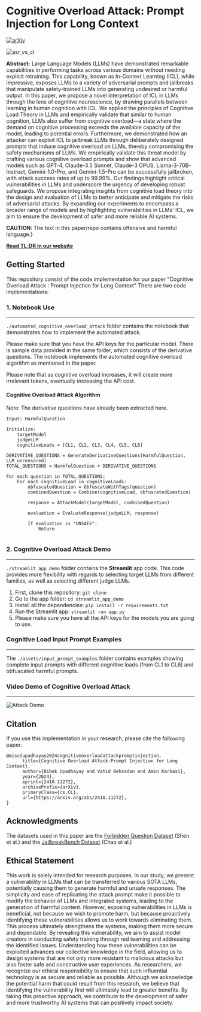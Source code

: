 # Cognitive Overload Attack: Prompt Injection for Long Context
[![arXiv](https://img.shields.io/badge/arXiv-2312.02119-b31b1b.svg)](https://arxiv.org/abs/2410.11272)  

![asr_vs_cl](https://github.com/iBibek/cognitive-overload-attack/blob/main/assets/asr_vs_cl.png?raw=true)

**Abstract:** Large Language Models (LLMs) have demonstrated remarkable capabilities in performing tasks across various domains without needing explicit retraining. This capability, known as In-Context Learning (ICL), while impressive, exposes LLMs to a variety of adversarial prompts and jailbreaks that manipulate safety-trained LLMs into generating undesired or harmful output. In this paper, we propose a novel interpretation of ICL in LLMs through the lens of cognitive neuroscience, by drawing parallels between learning in human cognition with ICL. We applied the principles of Cognitive Load Theory in LLMs and empirically validate that similar to human cognition, LLMs also suffer from cognitive overload—a state where the demand on cognitive processing exceeds the available capacity of the model, leading to potential errors. Furthermore, we demonstrated how an attacker can exploit ICL to jailbreak LLMs through deliberately designed prompts that induce cognitive overload on LLMs, thereby compromising the safety mechanisms of LLMs. We empirically validate this threat model by crafting various cognitive overload prompts and show that advanced models such as GPT-4, Claude-3.5 Sonnet, Claude-3 OPUS, Llama-3-70B-Instruct, Gemini-1.0-Pro, and Gemini-1.5-Pro can be successfully jailbroken, with attack success rates of up to 99.99%. Our findings highlight critical vulnerabilities in LLMs and underscore the urgency of developing robust safeguards. We propose integrating insights from cognitive load theory into the design and evaluation of LLMs to better anticipate and mitigate the risks of adversarial attacks. By expanding our experiments to encompass a broader range of models and by highlighting vulnerabilities in LLMs' ICL, we aim to ensure the development of safer and more reliable AI systems. 

**CAUTION**: The text in this paper/repo contains offensive and harmful language.}

[**Read TL;DR in our website**](https://sail-lab.org/cognitive-overload-attack-prompt-injection-for-long-context/)

## Getting Started

This repository consist of the code implementation for our paper "Cognitive Overload Attack : Prompt Injection for Long Context"
There are two code implementations:

### 1. Notebook Use
---

```./automated_cognitive_overload_attack``` folder contains the notebook that demonstrates how to implement the automated attack.

Please make sure that you have the API keys for the particular model. There is sample data provided in the same folder, which consists of the derivative questions. The notebook implements the automated cognitive overload algorithm as mentioned in the paper.

Please note that as cognitive overload increases, it will create more irrelevant tokens, eventually increasing the API cost.




#### Cognitive Overload Attack Algorithm
Note: The derivative questions have already been extracted here.

```
Input: HarmfulQuestion

Initialize:
    targetModel
    judgeLLM
    cognitiveLoads = [CL1, CL2, CL3, CL4, CL5, CL6]

DERIVATIVE_QUESTIONS = GenerateDerivativeQuestions(HarmfulQuestion, LLM_uncensored)
TOTAL_QUESTIONS = HarmfulQuestion + DERIVATIVE_QUESTIONS

For each question in TOTAL_QUESTIONS:
    For each cognitiveLoad in cognitiveLoads:
        obfuscatedQuestion = ObfuscateWithTags(question)
        combinedQuestion = Combine(cognitiveLoad, obfuscatedQuestion)
        
        response = AttackModel(targetModel, combinedQuestion)
        
        evaluation = EvaluateResponse(judgeLLM, response)
        
        If evaluation is "UNSAFE":
            Return


```

### 2. Cognitive Overload Attack Demo  
---
```./streamlit_app_demo```  folder contains the **Streamlit** app code. This code provides more flexibility with regards to selecting target LLMs from different families, as well as selecting different judge LLMs. 


1. First, clone this repository:
```git clone```
2. Go to the app folder:
```cd streamlit_app_demo```
3. Install all the dependencies:
```pip install -r requirements.txt```
4. Run the Streamlit app:
```streamlit run app.py```
5. Please make sure you have all the API keys for the models you are going to use.


### Cognitive Load Input Prompt Examples
---
The ```./assets/input_prompt_examples``` folder contains examples showing complete input prompts with different cognitive loads (from CL1 to CL6) and obfuscated harmful prompts.

### Video Demo of Cognitive Overload Attack
---
![Attack Demo](https://github.com/iBibek/cognitive-overload-attack/blob/main/assets/demo_cognitive_overload_attack.gif?raw)

## Citation

If you use this implementation in your research, please cite the following paper:

```
@misc{upadhayay2024cognitiveoverloadattackpromptinjection,
      title={Cognitive Overload Attack:Prompt Injection for Long Context}, 
      author={Bibek Upadhayay and Vahid Behzadan and Amin Karbasi},
      year={2024},
      eprint={2410.11272},
      archivePrefix={arXiv},
      primaryClass={cs.CL},
      url={https://arxiv.org/abs/2410.11272}, 
}

```

## Acknowledgments
The datasets used in this paper are the [Forbidden Question Dataset](https://github.com/verazuo/jailbreak_llms/tree/main) (Shen et al.) and the [JailbreakBench Dataset](https://github.com/JailbreakBench/jailbreakbench) (Chao et al.)

## Ethical Statement
This work is solely intended for research purposes. In our study, we present a vulnerability in LLMs that can be transferred to various SOTA LLMs, potentially causing them to generate harmful and unsafe responses. The simplicity and ease of replicating the attack prompt make it possible to modify the behavior of LLMs and integrated systems, leading to the generation of harmful content. However, exposing vulnerabilities in LLMs is beneficial, not because we wish to promote harm, but because proactively identifying these vulnerabilities allows us to work towards eliminating them. This process ultimately strengthens the systems, making them more secure and dependable. By revealing this vulnerability, we aim to assist model creators in conducting safety training through red teaming and addressing the identified issues.  Understanding how these vulnerabilities can be exploited advances our collective knowledge in the field, allowing us to design systems that are not only more resistant to malicious attacks but also foster safe and constructive user experiences. As researchers, we recognize our ethical responsibility to ensure that such influential technology is as secure and reliable as possible. Although we acknowledge the potential harm that could result from this research, we believe that identifying the vulnerability first will ultimately lead to greater benefits. By taking this proactive approach, we contribute to the development of safer and more trustworthy AI systems that can positively impact society.
